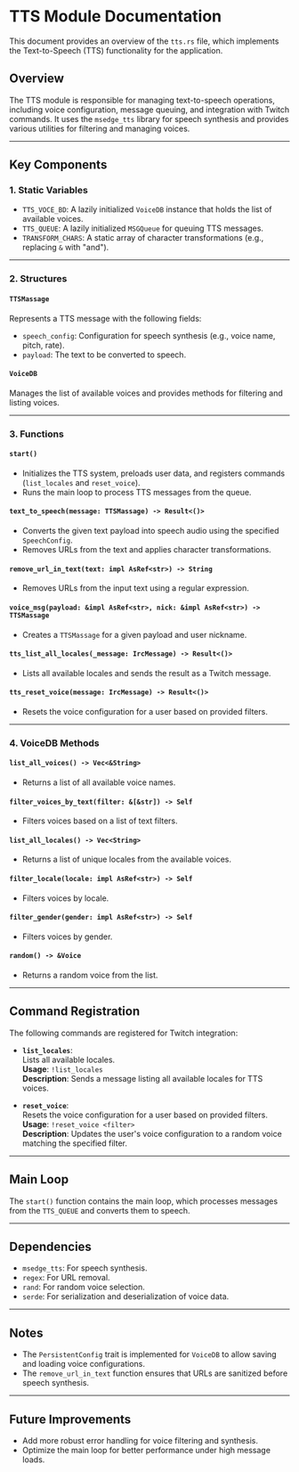 # TTS Module Documentation

This document provides an overview of the `tts.rs` file, which implements the Text-to-Speech (TTS) functionality for the application.

## Overview

The TTS module is responsible for managing text-to-speech operations, including voice configuration, message queuing, and integration with Twitch commands. It uses the `msedge_tts` library for speech synthesis and provides various utilities for filtering and managing voices.

---

## Key Components

### 1. **Static Variables**

- `TTS_VOCE_BD`: A lazily initialized `VoiceDB` instance that holds the list of available voices.
- `TTS_QUEUE`: A lazily initialized `MSGQueue` for queuing TTS messages.
- `TRANSFORM_CHARS`: A static array of character transformations (e.g., replacing `&` with "and").

---

### 2. **Structures**

#### `TTSMassage`

Represents a TTS message with the following fields:

- `speech_config`: Configuration for speech synthesis (e.g., voice name, pitch, rate).
- `payload`: The text to be converted to speech.

#### `VoiceDB`

Manages the list of available voices and provides methods for filtering and listing voices.

---

### 3. **Functions**

#### `start()`

- Initializes the TTS system, preloads user data, and registers commands (`list_locales` and `reset_voice`).
- Runs the main loop to process TTS messages from the queue.

#### `text_to_speech(message: TTSMassage) -> Result<()>`

- Converts the given text payload into speech audio using the specified `SpeechConfig`.
- Removes URLs from the text and applies character transformations.

#### `remove_url_in_text(text: impl AsRef<str>) -> String`

- Removes URLs from the input text using a regular expression.

#### `voice_msg(payload: &impl AsRef<str>, nick: &impl AsRef<str>) -> TTSMassage`

- Creates a `TTSMassage` for a given payload and user nickname.

#### `tts_list_all_locales(_message: IrcMessage) -> Result<()>`

- Lists all available locales and sends the result as a Twitch message.

#### `tts_reset_voice(message: IrcMessage) -> Result<()>`

- Resets the voice configuration for a user based on provided filters.

---

### 4. **VoiceDB Methods**

#### `list_all_voices() -> Vec<&String>`

- Returns a list of all available voice names.

#### `filter_voices_by_text(filter: &[&str]) -> Self`

- Filters voices based on a list of text filters.

#### `list_all_locales() -> Vec<String>`

- Returns a list of unique locales from the available voices.

#### `filter_locale(locale: impl AsRef<str>) -> Self`

- Filters voices by locale.

#### `filter_gender(gender: impl AsRef<str>) -> Self`

- Filters voices by gender.

#### `random() -> &Voice`

- Returns a random voice from the list.

---

## Command Registration

The following commands are registered for Twitch integration:

- **`list_locales`**:  
  Lists all available locales.  
  **Usage**: `!list_locales`  
  **Description**: Sends a message listing all available locales for TTS voices.

- **`reset_voice`**:  
  Resets the voice configuration for a user based on provided filters.  
  **Usage**: `!reset_voice <filter>`  
  **Description**: Updates the user's voice configuration to a random voice matching the specified filter.

---

## Main Loop

The `start()` function contains the main loop, which processes messages from the `TTS_QUEUE` and converts them to speech.

---

## Dependencies

- `msedge_tts`: For speech synthesis.
- `regex`: For URL removal.
- `rand`: For random voice selection.
- `serde`: For serialization and deserialization of voice data.

---

## Notes

- The `PersistentConfig` trait is implemented for `VoiceDB` to allow saving and loading voice configurations.
- The `remove_url_in_text` function ensures that URLs are sanitized before speech synthesis.

---

## Future Improvements

- Add more robust error handling for voice filtering and synthesis.
- Optimize the main loop for better performance under high message loads.
